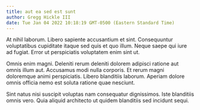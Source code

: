 ```yaml
---
title: aut ea sed est sunt
author: Gregg Hickle III
date: Tue Jan 04 2022 10:18:19 GMT-0500 (Eastern Standard Time)
---
```

At nihil laborum. Libero sapiente accusantium et sint. Consequuntur voluptatibus cupiditate itaque sed quis et quo illum. Neque saepe qui iure ad fugiat. Error ut perspiciatis voluptatem enim sint ut.

 Omnis enim magni. Deleniti rerum deleniti dolorem adipisci ratione aut omnis illum aut. Accusamus modi nulla corporis. Et rerum magni doloremque animi perspiciatis. Libero blanditiis laborum. Aperiam dolore omnis officia nemo est soluta ratione quae nesciunt.

 Sint natus nisi suscipit voluptas nam consequatur dignissimos. Iste blanditiis omnis vero. Quia aliquid architecto ut quidem blanditiis sed incidunt sequi.